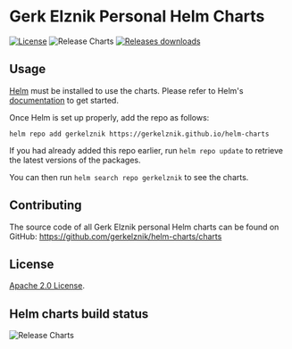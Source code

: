 # Gerk Elznik Personal Helm Charts

[![License](https://img.shields.io/badge/License-Apache%202.0-blue.svg)](https://opensource.org/licenses/Apache-2.0) ![Release Charts](https://github.com/gerkelznik/helm-charts/workflows/Release%20Charts/badge.svg?branch=main) [![Releases downloads](https://img.shields.io/github/downloads/gerkelznik/helm-charts/total.svg)](https://github.com/gerkelznik/helm-charts/releases)

## Usage

[Helm](https://helm.sh) must be installed to use the charts.
Please refer to Helm's [documentation](https://helm.sh/docs/) to get started.

Once Helm is set up properly, add the repo as follows:

```console
helm repo add gerkelznik https://gerkelznik.github.io/helm-charts
```

If you had already added this repo earlier, run `helm repo update` to retrieve the latest versions of the packages.

You can then run `helm search repo gerkelznik` to see the charts.

## Contributing

The source code of all Gerk Elznik personal Helm charts can be found on GitHub: https://github.com/gerkelznik/helm-charts/charts

## License

<!-- Keep full URL links to repo files because this README syncs from main to gh-pages.  -->
[Apache 2.0 License](https://github.com/gerkelznik/helm-charts/blob/main/LICENSE).

## Helm charts build status

![Release Charts](https://github.com/gerkelznik/helm-charts/workflows/Release%20Charts/badge.svg?branch=main)

